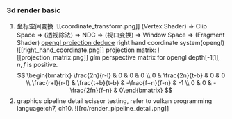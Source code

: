 ### 3d render basic
1. 坐标空间变换
	![[coordinate_transform.png]]
	(Vertex Shader) => Clip Space => (透视除法) => NDC => (视口变换) => Window Space => (Fragment Shader)
	[opengl projection deduce](http://www.songho.ca/opengl/gl_projectionmatrix.html)
	right hand coordinate system(opengl)
	![[right_hand_coordinate.png]]
	 projection matrix:
	 ![[projection_matrix.png]]
	glm perspective matrix for opengl depth[-1,1], $n, f$ is positive.
	$$
	\begin{bmatrix}
\frac{2n}{r-l} & 0 & 0 & 0 \\
0 & \frac{2n}{t-b} & 0 & 0 \\
\frac{r+l}{r-l} & \frac{t+b}{t-b} & -\frac{f+n}{f-n} & -1 \\
0 & 0 & -\frac{2fn}{f-n} & 0\end{bmatrix}
	$$
 2. graphics pipeline detail
	 scissor testing, refer to vulkan programming language:ch7, ch10. 
![[rc/render_pipeline_detail.png]]